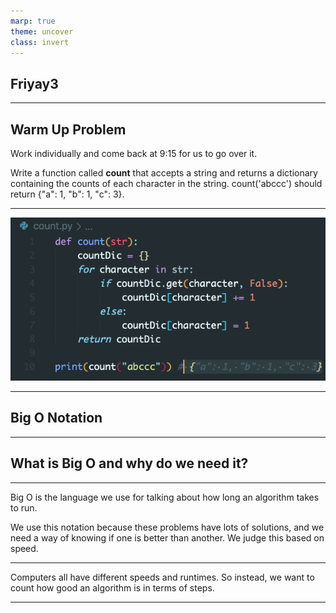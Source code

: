 ```yaml
---
marp: true
theme: uncover
class: invert
---
```


Friyay3
-

---

Warm Up Problem
--

Work individually and come back at 9:15 for us to go over it.

Write a function called **count** that accepts a string and returns a dictionary containing the counts of each character in the string. count('abccc') should return {"a": 1, "b": 1, "c": 3}.

---

<img src="./count.png" alt="Count function">

___

Big O Notation
--

---

What is Big O and why do we need it?
--

___

Big O is the language we use for talking about how long an algorithm takes to run.

We use this notation because these problems have lots of solutions, and we need a way of knowing if one is better than another. We judge this based on speed.

---

Computers all have different speeds and runtimes. So instead, we want to count how good an algorithm is in terms of steps.

---


